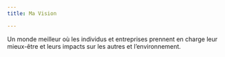```yaml
---
title: Ma Vision

---
```

Un monde meilleur où les individus et entreprises prennent en charge leur mieux-être et leurs impacts sur les autres et l’environnement.